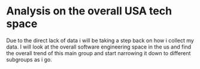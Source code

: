 # Analysis on the overall USA tech space

Due to the direct lack of data i will be taking a step back on how i collect
my data. I will look at the overall software engineering space in the us
and find the overall trend of this main group and start narrowing it
down to different subgroups as i go.
